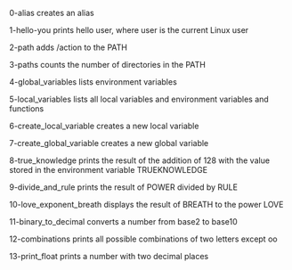 0-alias creates an alias

1-hello-you prints hello user, where user is the current Linux user

2-path adds /action to the PATH

3-paths counts the number of directories in the PATH

4-global_variables lists environment variables

5-local_variables lists all local variables and environment variables and functions

6-create_local_variable creates a new local variable

7-create_global_variable creates a new global variable

8-true_knowledge prints the result of the addition of 128 with the value stored in the environment variable TRUEKNOWLEDGE

9-divide_and_rule prints the result of POWER divided by RULE

10-love_exponent_breath displays the result of BREATH to the power LOVE

11-binary_to_decimal converts a number from base2 to base10

12-combinations prints all possible combinations of two letters except oo

13-print_float prints a number with two decimal places
